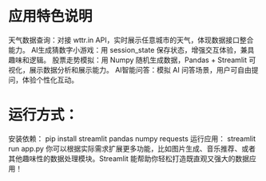 # 应用特色说明
天气数据查询：对接 wttr.in API，实时展示任意城市的天气，体现数据接口整合能力。
AI生成猜数字小游戏：用 session_state 保存状态，增强交互体验，兼具趣味和逻辑。
股票走势模拟：用 Numpy 随机生成数据，Pandas + Streamlit 可视化，展示数据分析和展示能力。
AI智能问答：模拟 AI 问答场景，用户可自由提问，体验个性化互动。

# 运行方式：
安装依赖：
  pip install streamlit pandas numpy requests
运行应用：
  streamlit run app.py
你可以根据实际需求扩展更多功能，比如图片生成、音乐推荐、或者其他趣味性的数据处理模块。Streamlit 能帮助你轻松打造既直观又强大的数据应用！